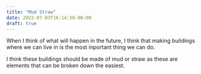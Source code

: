 ```yaml
---
title: "Mud Straw"
date: 2022-07-03T16:14:50-06:00
draft: true
---
```


When I think of what will happen in the future, I think that making buildings where we can live in is the most inportant thing we can do.

I think these buildings should be made of mud or straw as these are elements that can be broken down the easiest.


